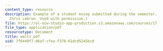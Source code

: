 ```yaml
---
content_type: resource
description: Example of a student essay submitted during the semester. (Courtesy of
  Chris Lebron. Used with permission.)
file: https://ol-ocw-studio-app-production.s3.amazonaws.com/courses/17-960-foundations-of-political-science-fall-2004/7f6449f706afcfeaf37861dcd5245bcd_waltz.pdf
file_type: application/pdf
resourcetype: Document
title: waltz.pdf
uid: 7f6449f7-06af-cfea-f378-61dcd5245bcd
---
```

